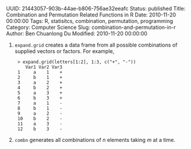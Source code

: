 UUID: 21443057-903b-44ae-b806-756ae32eeafc
Status: published
Title: Combination and Permutation Related Functions in R
Date: 2010-11-20 00:00:00
Tags: R, statisitcs, combination, permutation, programming
Category: Computer Science
Slug: combination-and-permutation-in-r
Author: Ben Chuanlong Du
Modified: 2010-11-20 00:00:00


1. `expand.grid` creates a data frame from all possible combinations of supplied vectors or factors. 
For example,

        > expand.grid(letters[1:2], 1:3, c("+", "-"))
           Var1 Var2 Var3
        1     a    1    +
        2     b    1    +
        3     a    2    +
        4     b    2    +
        5     a    3    +
        6     b    3    +
        7     a    1    -
        8     b    1    -
        9     a    2    -
        10    b    2    -
        11    a    3    -
        12    b    3    -
            

2. `combn` generates all combinations of $n$ elements taking $m$ at a time.
